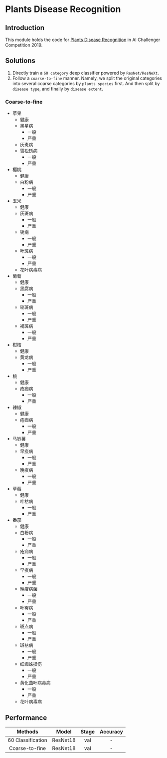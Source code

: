 # Plants Disease Recognition
## Introduction
This module holds the code for
[Plants Disease Recognition](https://challenger.ai/competition/pdr2018) in AI
 Challenger Competition 2019.


## Solutions
1. Directly train a ```60 category``` deep classifier powered by 
```ResNet/ResNeXt```.
2. Follow a ```coarse-to-fine``` manner. Namely, we split the original 
categories into several coarse categories by ```plants species``` first. And 
then split by ```disease type```, and finally by ```disease extent```.  

### Coarse-to-fine
* 苹果
    * 健康
    * 黑星病
        * 一般
        * 严重
    * 灰斑病
    * 雪松锈病
        * 一般
        * 严重
* 樱桃
    * 健康
    * 白粉病
        * 一般
        * 严重 
* 玉米
    * 健康
    * 灰斑病
        * 一般
        * 严重
    * 锈病    
        * 一般
        * 严重
    * 叶斑病
        * 一般
        * 严重
    * 花叶病毒病
* 葡萄
    * 健康
    * 黑腐病
        * 一般
        * 严重
    * 轮斑病
        * 一般
        * 严重
    * 褐斑病
        * 一般
        * 严重
* 柑桔
    * 健康
    * 黄龙病
        * 一般
        * 严重
* 桃
    * 健康
    * 疮痂病
        * 一般
        * 严重
* 辣椒
    * 健康
    * 疮痂病
        * 一般
        * 严重
* 马铃薯
    * 健康
    * 早疫病
        * 一般
        * 严重
    * 晚疫病
        * 一般
        * 严重
* 草莓
    * 健康
    * 叶枯病
        * 一般
        * 严重
* 番茄
    * 健康
    * 白粉病
        * 一般        
        * 严重
    * 疮痂病
        * 一般        
        * 严重
    * 早疫病
        * 一般        
        * 严重
    * 晚疫病菌        
        * 一般        
        * 严重
    * 叶霉病
        * 一般        
        * 严重
    * 斑点病
        * 一般        
        * 严重
    * 斑枯病
        * 一般        
        * 严重
    * 红蜘蛛损伤
        * 一般        
        * 严重
    * 黄化曲叶病毒病
        * 一般        
        * 严重
    * 花叶病毒病

    
## Performance
| Methods | Model | Stage | Accuracy |
| :---: | :---: | :---: | :---: | 
| 60 Classification | ResNet18 | val | - |
| Coarse-to-fine | ResNet18 | val | - |